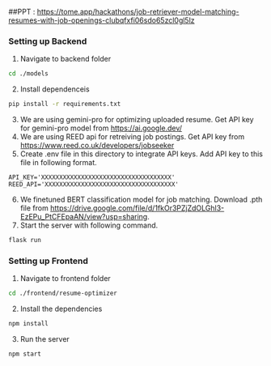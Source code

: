 ##PPT : https://tome.app/hackathons/job-retriever-model-matching-resumes-with-job-openings-clubqfxfi06sdo65zcl0gl5lz

### Setting up Backend

1. Navigate to backend folder
```bash
cd ./models
```
2. Install dependenceis
```bash
pip install -r requirements.txt
```
3. We are using gemini-pro for optimizing uploaded resume. Get API key for gemini-pro model from https://ai.google.dev/
4. We are using REED api for retreiving job postings. Get API key from https://www.reed.co.uk/developers/jobseeker
5. Create .env file in this directory to integrate API keys. Add API key to this file in following format.
```text
API_KEY='XXXXXXXXXXXXXXXXXXXXXXXXXXXXXXXXXXXX'
REED_API='XXXXXXXXXXXXXXXXXXXXXXXXXXXXXXXXXXXX'
```
6. We finetuned BERT classification model for job matching. Download .pth file from https://drive.google.com/file/d/1fkOr3PZjZdOLGhl3-EzEPu_PtCFEpaAN/view?usp=sharing.
7. Start the server with following command.
```bash
flask run
```

### Setting up Frontend

1. Navigate to frontend folder
```bash
cd ./frontend/resume-optimizer
```
2. Install the dependencies
```bash
npm install
```
3. Run the server
```bash
npm start
```
